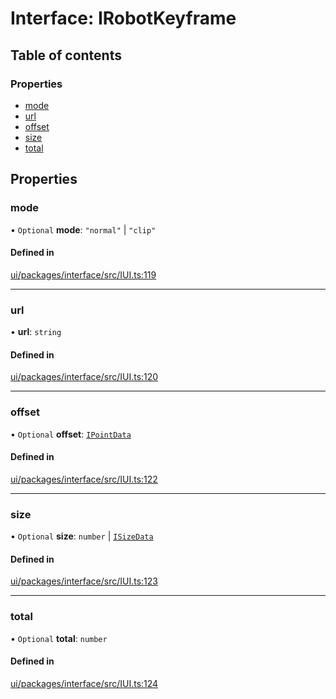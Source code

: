 # Interface: IRobotKeyframe

## Table of contents

### Properties

- [mode](IRobotKeyframe.md#mode)
- [url](IRobotKeyframe.md#url)
- [offset](IRobotKeyframe.md#offset)
- [size](IRobotKeyframe.md#size)
- [total](IRobotKeyframe.md#total)

## Properties

### mode

• `Optional` **mode**: ``"normal"`` \| ``"clip"``

#### Defined in

[ui/packages/interface/src/IUI.ts:119](https://github.com/leaferjs/leafer-ui/blob/63b7718/packages/interface/src/IUI.ts#L119)

___

### url

• **url**: `string`

#### Defined in

[ui/packages/interface/src/IUI.ts:120](https://github.com/leaferjs/leafer-ui/blob/63b7718/packages/interface/src/IUI.ts#L120)

___

### offset

• `Optional` **offset**: [`IPointData`](IPointData.md)

#### Defined in

[ui/packages/interface/src/IUI.ts:122](https://github.com/leaferjs/leafer-ui/blob/63b7718/packages/interface/src/IUI.ts#L122)

___

### size

• `Optional` **size**: `number` \| [`ISizeData`](ISizeData.md)

#### Defined in

[ui/packages/interface/src/IUI.ts:123](https://github.com/leaferjs/leafer-ui/blob/63b7718/packages/interface/src/IUI.ts#L123)

___

### total

• `Optional` **total**: `number`

#### Defined in

[ui/packages/interface/src/IUI.ts:124](https://github.com/leaferjs/leafer-ui/blob/63b7718/packages/interface/src/IUI.ts#L124)
